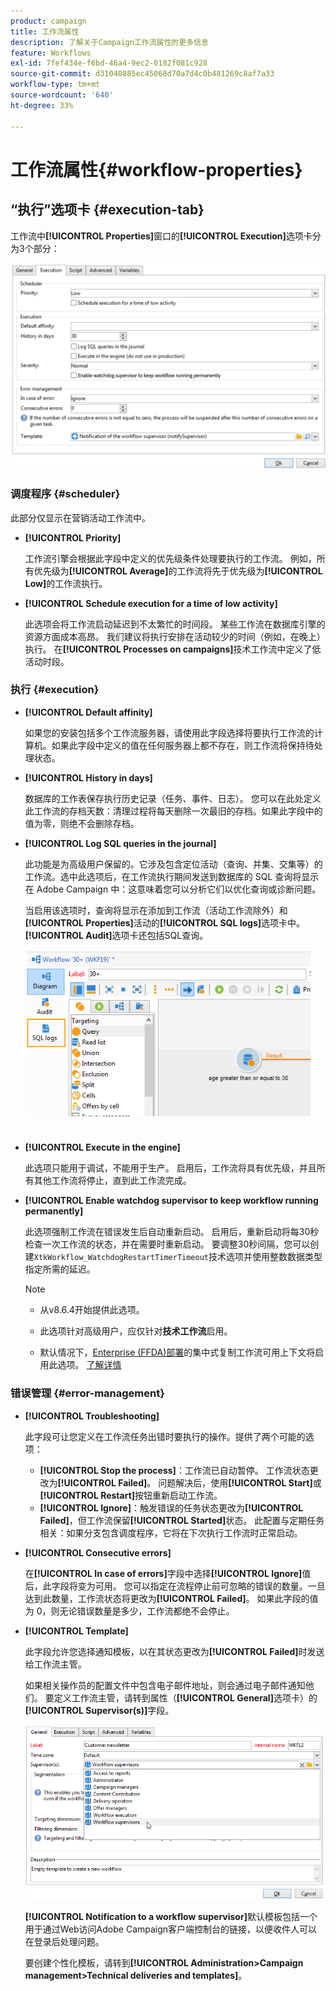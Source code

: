 ```yaml
---
product: campaign
title: 工作流属性
description: 了解关于Campaign工作流属性的更多信息
feature: Workflows
exl-id: 7fef434e-f6bd-46a4-9ec2-0182f081c928
source-git-commit: d31040885ec45068d70a7d4c0b481269c8af7a33
workflow-type: tm+mt
source-wordcount: '640'
ht-degree: 33%

---
```


# 工作流属性{#workflow-properties}

## “执行”选项卡 {#execution-tab}

工作流中&#x200B;**[!UICONTROL Properties]**&#x200B;窗口的&#x200B;**[!UICONTROL Execution]**&#x200B;选项卡分为3个部分：

![](assets/wf_execution_tab.png)

### 调度程序 {#scheduler}

此部分仅显示在营销活动工作流中。

* **[!UICONTROL Priority]**

  工作流引擎会根据此字段中定义的优先级条件处理要执行的工作流。 例如，所有优先级为&#x200B;**[!UICONTROL Average]**&#x200B;的工作流将先于优先级为&#x200B;**[!UICONTROL Low]**&#x200B;的工作流执行。

* **[!UICONTROL Schedule execution for a time of low activity]**

  此选项会将工作流启动延迟到不太繁忙的时间段。 某些工作流在数据库引擎的资源方面成本高昂。 我们建议将执行安排在活动较少的时间（例如，在晚上）执行。 在&#x200B;**[!UICONTROL Processes on campaigns]**&#x200B;技术工作流中定义了低活动时段。

### 执行 {#execution}

* **[!UICONTROL Default affinity]**

  如果您的安装包括多个工作流服务器，请使用此字段选择将要执行工作流的计算机。如果此字段中定义的值在任何服务器上都不存在，则工作流将保持待处理状态。

* **[!UICONTROL History in days]**

  数据库的工作表保存执行历史记录（任务、事件、日志）。 您可以在此处定义此工作流的存档天数：清理过程将每天删除一次最旧的存档。如果此字段中的值为零，则绝不会删除存档。

* **[!UICONTROL Log SQL queries in the journal]**

  此功能是为高级用户保留的。它涉及包含定位活动（查询、并集、交集等）的工作流。选中此选项后，在工作流执行期间发送到数据库的 SQL 查询将显示在 Adobe Campaign 中：这意味着您可以分析它们以优化查询或诊断问题。

  当启用该选项时，查询将显示在添加到工作流（活动工作流除外）和&#x200B;**[!UICONTROL Properties]**&#x200B;活动的&#x200B;**[!UICONTROL SQL logs]**&#x200B;选项卡中。 **[!UICONTROL Audit]**&#x200B;选项卡还包括SQL查询。

  ![](assets/wf_tab_log_sql.png)

* **[!UICONTROL Execute in the engine]**

  此选项只能用于调试，不能用于生产。 启用后，工作流将具有优先级，并且所有其他工作流将停止，直到此工作流完成。

* **[!UICONTROL Enable watchdog supervisor to keep workflow running permanently]**

  此选项强制工作流在错误发生后自动重新启动。 启用后，重新启动将每30秒检查一次工作流的状态，并在需要时重新启动。 要调整30秒间隔，您可以创建`XtkWorkflow_WatchdogRestartTimerTimeout`技术选项并使用整数数据类型指定所需的延迟。

  >[!NOTE]
  >
  >* 从v8.6.4开始提供此选项。
  >
  >* 此选项针对高级用户，应仅针对&#x200B;**技术工作流**&#x200B;启用。
  >
  >* 默认情况下，[Enterprise (FFDA)部署](../../v8/architecture/enterprise-deployment.md)的集中式复制工作流可用上下文将启用此选项。 [了解详情](../../v8/architecture/replication.md)

### 错误管理 {#error-management}

* **[!UICONTROL Troubleshooting]**

  此字段可让您定义在工作流任务出错时要执行的操作。提供了两个可能的选项：

   * **[!UICONTROL Stop the process]**：工作流已自动暂停。 工作流状态更改为&#x200B;**[!UICONTROL Failed]**。 问题解决后，使用&#x200B;**[!UICONTROL Start]**&#x200B;或&#x200B;**[!UICONTROL Restart]**&#x200B;按钮重新启动工作流。
   * **[!UICONTROL Ignore]**：触发错误的任务状态更改为&#x200B;**[!UICONTROL Failed]**，但工作流保留&#x200B;**[!UICONTROL Started]**&#x200B;状态。 此配置与定期任务相关：如果分支包含调度程序，它将在下次执行工作流时正常启动。

* **[!UICONTROL Consecutive errors]**

  在&#x200B;**[!UICONTROL In case of errors]**&#x200B;字段中选择&#x200B;**[!UICONTROL Ignore]**&#x200B;值后，此字段将变为可用。 您可以指定在流程停止前可忽略的错误的数量。一旦达到此数量，工作流状态将更改为&#x200B;**[!UICONTROL Failed]**。 如果此字段的值为 0，则无论错误数量是多少，工作流都绝不会停止。

* **[!UICONTROL Template]**

  此字段允许您选择通知模板，以在其状态更改为&#x200B;**[!UICONTROL Failed]**&#x200B;时发送给工作流主管。

  如果相关操作员的配置文件中包含电子邮件地址，则会通过电子邮件通知他们。 要定义工作流主管，请转到属性（**[!UICONTROL General]**&#x200B;选项卡）的&#x200B;**[!UICONTROL Supervisor(s)]**&#x200B;字段。

  ![](assets/wf-properties_select-supervisors.png)

  **[!UICONTROL Notification to a workflow supervisor]**&#x200B;默认模板包括一个用于通过Web访问Adobe Campaign客户端控制台的链接，以便收件人可以在登录后处理问题。

  要创建个性化模板，请转到&#x200B;**[!UICONTROL Administration>Campaign management>Technical deliveries and templates]**。
